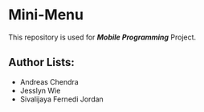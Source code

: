 # Mini-Menu

This repository is used for ***Mobile Programming*** Project.

## Author Lists:
- Andreas Chendra
- Jesslyn Wie
- Sivalijaya Fernedi Jordan
